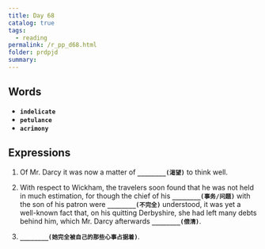 ```yaml
---
title: Day 68
catalog: true
tags: 
  - reading
permalink: /r_pp_d68.html
folder: prdpjd
summary: 
---
```


## Words

-   <b data-toggle="tooltip" data-original-title="{{site.data.glossary.indelicate}}">`indelicate`</b>
-   <b data-toggle="tooltip" data-original-title="{{site.data.glossary.petulance}}">`petulance`</b>
-   <b data-toggle="tooltip" data-original-title="{{site.data.glossary.acrimony}}">`acrimony`</b>


## Expressions


1.  Of Mr. Darcy it was now a matter of <b data-toggle="tooltip" data-original-title="{{site.data.answers.d68_a}}">`________(渴望)`</b> to think well.

2.  With respect to Wickham, the travelers soon found that he was not held in much estimation, for though the chief of his <b data-toggle="tooltip" data-original-title="{{site.data.answers.d68_b}}">`________(事务/问题)`</b> with the son of his patron were <b data-toggle="tooltip" data-original-title="{{site.data.answers.d68_b2}}">`________(不完全)`</b> understood, it was yet a well-known fact that, on his quitting Derbyshire, she had left many debts behind him, which Mr. Darcy afterwards <b data-toggle="tooltip" data-original-title="{{site.data.answers.d68_b3}}">`________(偿清)`</b>.

3.  <b data-toggle="tooltip" data-original-title="{{site.data.answers.d68_c}}">`________(她完全被自己的那些心事占据着)`</b>.